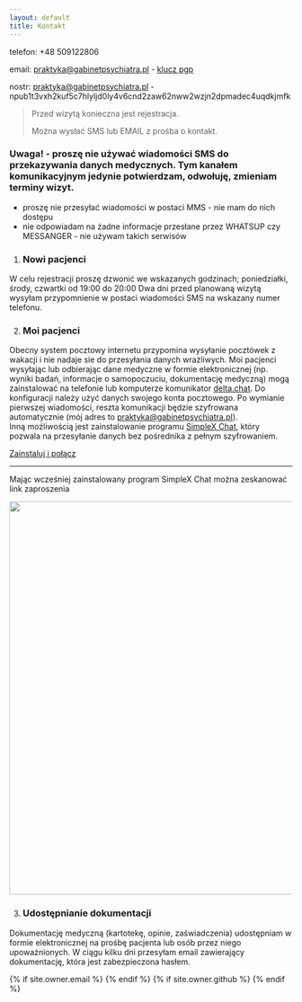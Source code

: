 ```yaml
---
layout: default
title: Kontakt
---
```


telefon: +48 509122806

email: praktyka@gabinetpsychiatra.pl - [klucz pgp](https://gabinetpsychiatra.pl/pgp)

nostr: praktyka@gabinetpsychiatra.pl - npub1t3vxh2kuf5c7hlyljd0ly4v6cnd2zaw62nww2wzjn2dpmadec4uqdkjmfk

> Przed wizytą konieczna jest rejestracja.
>
> Można wysłać SMS lub EMAIL z prośba o kontakt.


### Uwaga! - proszę nie używać wiadomości SMS do przekazywania danych medycznych. Tym kanałem komunikacyjnym jedynie potwierdzam, odwołuję, zmieniam terminy wizyt.
 - proszę nie przesyłać wiadomości w postaci MMS - nie mam do nich dostępu
 - nie odpowiadam na żadne informacje przesłane przez WHATSUP czy MESSANGER - nie używam takich serwisów 

1. ### Nowi pacjenci 
W celu rejestracji proszę dzwonić we wskazanych godzinach; poniedziałki, środy, czwartki od 19:00 do 20:00 
Dwa dni przed planowaną wizytą wysyłam przypomnienie w postaci wiadomości SMS na wskazany numer telefonu. 

2. ### Moi pacjenci 
Obecny system pocztowy internetu przypomina wysyłanie pocztówek z wakacji i nie nadaje sie do przesyłania danych
wrażliwych. Moi pacjenci wysyłając lub odbierając dane medyczne w formie elektronicznej (np. wyniki badań, informacje o samopoczuciu, dokumentację medyczną) mogą zainstalować na telefonie lub komputerze komunikator [delta.chat](https://delta.chat). Do konfiguracji należy użyć danych swojego konta pocztowego. Po wymianie pierwszej wiadomości, reszta komunikacji będzie szyfrowana automatycznie
(mój adres to praktyka@gabinetpsychiatra.pl).
<br>
Inną możliwością jest zainstalowanie programu [SimpleX Chat](https://play.google.com/store/search?q=simplex&c=apps), który pozwala na przesyłanie danych bez pośrednika z pełnym szyfrowaniem.

[Zainstaluj i połącz](https://simplex.chat/contact#/?v=1-2&smp=smp%3A%2F%2FenEkec4hlR3UtKx2NMpOUK_K4ZuDxjWBO1d9Y4YXVaA%3D%40smp14.simplex.im%2F_sF8rKEZnbwDydrMuAc_x0Na87JRGX6J%23%2F%3Fv%3D1-2%26dh%3DMCowBQYDK2VuAyEAdJXmCiqCGrObmsC_9JShpzzRCpmw2QVkYAAAWhRyhzM%253D%26srv%3Daspkyu2sopsnizbyfabtsicikr2s4r3ti35jogbcekhm3fsoeyjvgrid.onion)

---

Mając wcześniej zainstalowany program SimpleX Chat można zeskanować link zaproszenia
<br>

<img src="https://drop.2to2.pm/DOxBjAHw/simplex.jpeg" width="700" height="700">

3. ### Udostępnianie dokumentacji 
Dokumentację medyczną (kartotekę, opinie, zaświadczenia) udostępniam w formie elektronicznej na prośbę pacjenta lub osób przez niego upoważnionych. W ciągu kilku dni przesyłam email zawierający dokumentację, która jest zabezpieczona hasłem.

<div class="pagination">
  {% if site.owner.email %}
    <a href="mailto:{{ site.owner.email }}" class="social-media-icons"><i class="fa fa-2x fa-envelope-square" aria-hidden="true"></i></a>
  {% endif %}
  {% if site.owner.github %}
    <a href="{{ site.owner.github }}" class="social-media-icons"><i class="fa fa-2x fa-github-square" aria-hidden="true"></i></a>
  {% endif %}
</div>
